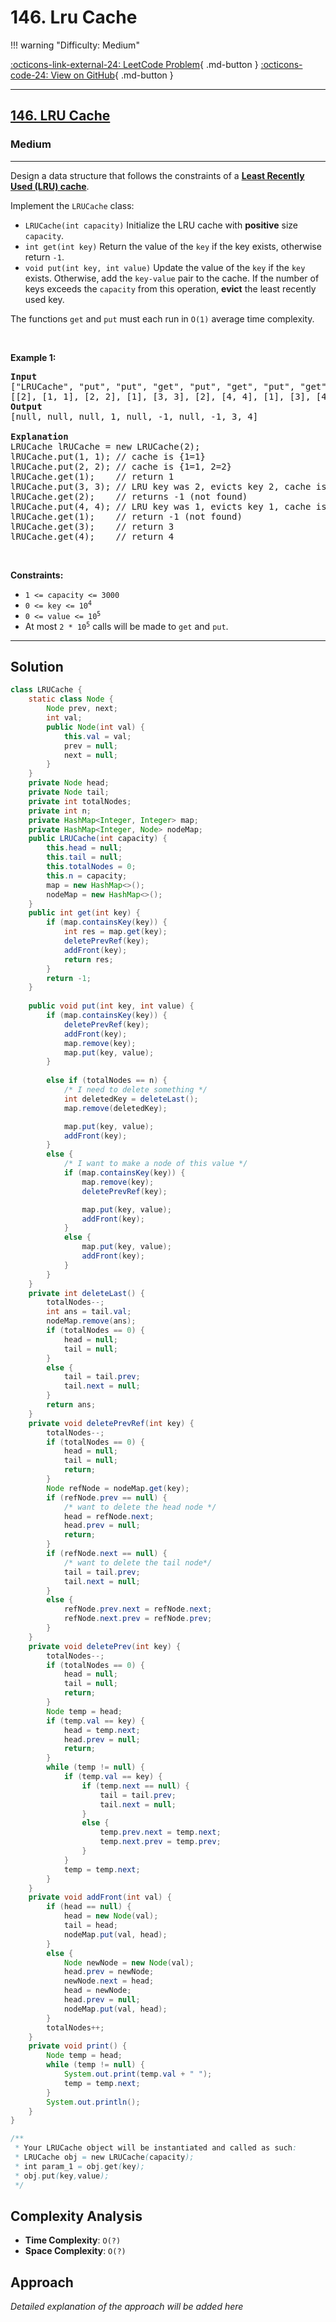 # 146. Lru Cache

!!! warning "Difficulty: Medium"

[:octicons-link-external-24: LeetCode Problem](https://leetcode.com/problems/lru-cache/){ .md-button }
[:octicons-code-24: View on GitHub](https://github.com/RAJ8664/Leetcode/tree/master/0146-lru-cache){ .md-button }

---

<h2><a href="https://leetcode.com/problems/lru-cache">146. LRU Cache</a></h2><h3>Medium</h3><hr><p>Design a data structure that follows the constraints of a <strong><a href="https://en.wikipedia.org/wiki/Cache_replacement_policies#LRU" target="_blank">Least Recently Used (LRU) cache</a></strong>.</p>

<p>Implement the <code>LRUCache</code> class:</p>

<ul>
	<li><code>LRUCache(int capacity)</code> Initialize the LRU cache with <strong>positive</strong> size <code>capacity</code>.</li>
	<li><code>int get(int key)</code> Return the value of the <code>key</code> if the key exists, otherwise return <code>-1</code>.</li>
	<li><code>void put(int key, int value)</code> Update the value of the <code>key</code> if the <code>key</code> exists. Otherwise, add the <code>key-value</code> pair to the cache. If the number of keys exceeds the <code>capacity</code> from this operation, <strong>evict</strong> the least recently used key.</li>
</ul>

<p>The functions <code>get</code> and <code>put</code> must each run in <code>O(1)</code> average time complexity.</p>

<p>&nbsp;</p>
<p><strong class="example">Example 1:</strong></p>

<pre>
<strong>Input</strong>
[&quot;LRUCache&quot;, &quot;put&quot;, &quot;put&quot;, &quot;get&quot;, &quot;put&quot;, &quot;get&quot;, &quot;put&quot;, &quot;get&quot;, &quot;get&quot;, &quot;get&quot;]
[[2], [1, 1], [2, 2], [1], [3, 3], [2], [4, 4], [1], [3], [4]]
<strong>Output</strong>
[null, null, null, 1, null, -1, null, -1, 3, 4]

<strong>Explanation</strong>
LRUCache lRUCache = new LRUCache(2);
lRUCache.put(1, 1); // cache is {1=1}
lRUCache.put(2, 2); // cache is {1=1, 2=2}
lRUCache.get(1);    // return 1
lRUCache.put(3, 3); // LRU key was 2, evicts key 2, cache is {1=1, 3=3}
lRUCache.get(2);    // returns -1 (not found)
lRUCache.put(4, 4); // LRU key was 1, evicts key 1, cache is {4=4, 3=3}
lRUCache.get(1);    // return -1 (not found)
lRUCache.get(3);    // return 3
lRUCache.get(4);    // return 4
</pre>

<p>&nbsp;</p>
<p><strong>Constraints:</strong></p>

<ul>
	<li><code>1 &lt;= capacity &lt;= 3000</code></li>
	<li><code>0 &lt;= key &lt;= 10<sup>4</sup></code></li>
	<li><code>0 &lt;= value &lt;= 10<sup>5</sup></code></li>
	<li>At most <code>2 * 10<sup>5</sup></code> calls will be made to <code>get</code> and <code>put</code>.</li>
</ul>


---

## Solution

```java
class LRUCache {
    static class Node {
        Node prev, next;
        int val;
        public Node(int val) {
            this.val = val;
            prev = null;
            next = null;
        }
    }
    private Node head;
    private Node tail;
    private int totalNodes;
    private int n;
    private HashMap<Integer, Integer> map;
    private HashMap<Integer, Node> nodeMap;
    public LRUCache(int capacity) {
        this.head = null;
        this.tail = null; 
        this.totalNodes = 0;  
        this.n = capacity;
        map = new HashMap<>();
        nodeMap = new HashMap<>(); 
    }
    public int get(int key) {
        if (map.containsKey(key)) {
            int res = map.get(key);
            deletePrevRef(key);
            addFront(key);
            return res;
        }
        return -1; 
    }
    
    public void put(int key, int value) {
        if (map.containsKey(key)) {
            deletePrevRef(key);
            addFront(key);
            map.remove(key);
            map.put(key, value); 
        } 
        
        else if (totalNodes == n) {
            /* I need to delete something */
            int deletedKey = deleteLast();
            map.remove(deletedKey);

            map.put(key, value);
            addFront(key);   
        }  
        else {
            /* I want to make a node of this value */
            if (map.containsKey(key)) {
                map.remove(key);
                deletePrevRef(key);

                map.put(key, value);
                addFront(key);  
            }
            else {
                map.put(key, value);
                addFront(key);
            }
        }
    }
    private int deleteLast() {
        totalNodes--;
        int ans = tail.val;
        nodeMap.remove(ans);
        if (totalNodes == 0) {
            head = null;
            tail = null;
        }
        else {
            tail = tail.prev;
            tail.next = null;
        }
        return ans;
    }
    private void deletePrevRef(int key) {
        totalNodes--;
        if (totalNodes == 0) {
            head = null;
            tail = null;
            return;
        }
        Node refNode = nodeMap.get(key);
        if (refNode.prev == null) {
            /* want to delete the head node */
            head = refNode.next;
            head.prev = null;
            return;
        }
        if (refNode.next == null) {
            /* want to delete the tail node*/
            tail = tail.prev;
            tail.next = null;     
        }
        else {
            refNode.prev.next = refNode.next;
            refNode.next.prev = refNode.prev; 
        }
    }
    private void deletePrev(int key) {
        totalNodes--;
        if (totalNodes == 0) {
            head = null;
            tail = null;
            return;
        }
        Node temp = head;
        if (temp.val == key) {
            head = temp.next;
            head.prev = null;
            return;   
        }
        while (temp != null) {
            if (temp.val == key) {
                if (temp.next == null) {
                    tail = tail.prev;
                    tail.next = null;     
                }
                else {
                    temp.prev.next = temp.next;
                    temp.next.prev = temp.prev;
                }
            }
            temp = temp.next;
        }         
    } 
    private void addFront(int val) {
        if (head == null) {
            head = new Node(val);
            tail = head;
            nodeMap.put(val, head);
        }
        else {
            Node newNode = new Node(val);
            head.prev = newNode;
            newNode.next = head;
            head = newNode;
            head.prev = null;
            nodeMap.put(val, head);
        }
        totalNodes++;
    }
    private void print() {
        Node temp = head;
        while (temp != null) {
            System.out.print(temp.val + " ");
            temp = temp.next;
        }
        System.out.println();
    }
}

/**
 * Your LRUCache object will be instantiated and called as such:
 * LRUCache obj = new LRUCache(capacity);
 * int param_1 = obj.get(key);
 * obj.put(key,value);
 */
```

## Complexity Analysis

- **Time Complexity**: `O(?)`
- **Space Complexity**: `O(?)`

## Approach

*Detailed explanation of the approach will be added here*

